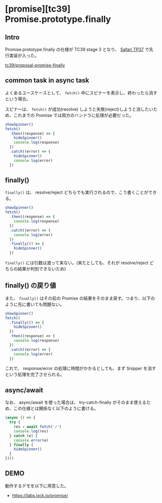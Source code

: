 # [promise][tc39] Promise.prototype.finally


## Intro

Promise.prototype.finally の仕様が TC39 stage 3 となり、 [Safari TP37](https://webkit.org/blog/7862/release-notes-for-safari-technology-preview-release-37/) で先行実装が入った。

[tc39/proposal-promise-finally](https://github.com/tc39/proposal-promise-finally)


## common task in async task

よくあるユースケースとして、 `fetch()` 中にスピナーを表示し、終わったら消すという場合。

スピナーは、 `fetch()` が成功(resolve) しようと失敗(reject)しようと消したいため、これまでの Promise では両方のハンドラに処理が必要だった。


```js
showSpinner()
fetch()
  .then((response) => {
    hideSpinner()
    console.log(response)
  })
  .catch((error) => {
    hideSpinner()
    console.log(error)
  })
```


## finally()

`finally()` は、 resolve/reject どちらでも実行されるので、こう書くことができる。


```js
showSpinner()
fetch()
  .then((response) => {
    console.log(response)
  })
  .catch((error) => {
    console.log(error)
  })
  .finally(() => {
    hideSpinner()
  })
```

`finally()` には引数は渡って来ない。(来たとしても、それが resolve/reject どちらの結果か判別できないため)


## finally() の戻り値

また、 `finally()` はその前の Promise の結果をそのまま戻す。つまり、以下のように先に書いても問題ない。


```js
showSpinner()
fetch()
  .finally(() => {
    hideSpinner()
  })
  .then((response) => {
    console.log(response)
  })
  .catch((error) => {
    console.log(error)
  })
```

これで、 response/error の処理に時間がかかるとしても、まず Snipper を消すという処理を完了させられる。


## async/await

なお、 async/await を使った場合は、 try-catch-finally がそのまま使えるため、この仕様とは関係なく以下のように書ける。


```js
(async () => {
  try {
    res = await fetch('/')
    console.log(res)
  } catch (e) {
    console.error(e)
  } finally {
    hideSpinner()
  }
})()
```


## DEMO

動作するデモを以下に用意した。

- <https://labs.jxck.io/promise/>
